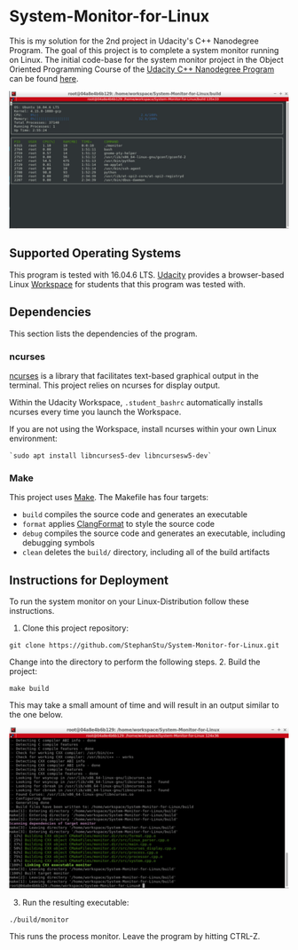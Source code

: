 # System-Monitor-for-Linux
This is my solution for the 2nd project in Udacity's C++ Nanodegree Program. The goal of this project is to complete a system monitor running on Linux.
The initial code-base for the system monitor project in the Object Oriented Programming Course of the [Udacity C++ Nanodegree Program](https://www.udacity.com/course/c-plus-plus-nanodegree--nd213) can be found [here](https://github.com/udacity/CppND-System-Monitor-Project-Updated).

![System Monitor](images/monitor.png)

## Supported Operating Systems
This program is tested with 16.04.6 LTS.
[Udacity](https://www.udacity.com/) provides a browser-based Linux [Workspace](https://engineering.udacity.com/creating-a-gpu-enhanced-virtual-desktop-for-udacity-497bdd91a505) for students that this program was tested with.

## Dependencies
This section lists the dependencies of the program.
### ncurses
[ncurses](https://www.gnu.org/software/ncurses/) is a library that facilitates text-based graphical output in the terminal. This project relies on ncurses for display output.

Within the Udacity Workspace, `.student_bashrc` automatically installs ncurses every time you launch the Workspace.

If you are not using the Workspace, install ncurses within your own Linux environment:
~~~
`sudo apt install libncurses5-dev libncursesw5-dev`
~~~

### Make
This project uses [Make](https://www.gnu.org/software/make/). The Makefile has four targets:
* `build` compiles the source code and generates an executable
* `format` applies [ClangFormat](https://clang.llvm.org/docs/ClangFormat.html) to style the source code
* `debug` compiles the source code and generates an executable, including debugging symbols
* `clean` deletes the `build/` directory, including all of the build artifacts

## Instructions for Deployment
To run the system monitor on your Linux-Distribution follow these instructions.
1. Clone this project repository:
~~~
git clone https://github.com/StephanStu/System-Monitor-for-Linux.git
~~~
Change into the directory to perform the following steps.
2. Build the project:
~~~
make build
~~~
This may take a small amount of time and will result in an output similar to the one below.

![System Monitor](images/starting_monitor.png)

3. Run the resulting executable:
~~~
./build/monitor
~~~
This runs the process monitor. Leave the program by hitting CTRL-Z.

